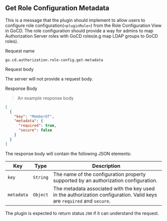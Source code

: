 ## Get Role Configuration Metadata

This is a message that the plugin should implement to allow users to configure role configuration(`<pluginRole>`) from the Role Configuration View in GoCD. The role configuration should provide a way for admins to map Authorization Server roles with GoCD roles(e.g map LDAP groups to GoCD roles).

<p class='request-name-heading'>Request name</p>

`go.cd.authorization.role-config.get-metadata`

<p class='request-body-heading'>Request body</p>

The server will not provide a request body.

<p class='response-code-heading'>Response Body</p>

> An example response body

```json
[
  {
    "key": "MemberOf",
    "metadata": {
      "required": true,
      "secure": false
    }
  }
]
```

The response body will contain the following JSON elements:

<p class='attributes-table-follows'></p>

| Key          | Type      | Description |
| ------------ | --------- | ----------- |
| `key`        | `String`  | The name of the configuration property supported by an authorization configuration. |
| `metadata`   | `Object`  | The metadata associated with the key used in the authorization configuration. Valid keys are `required` and `secure`. |

The plugin is expected to return status `200` if it can understand the request.
